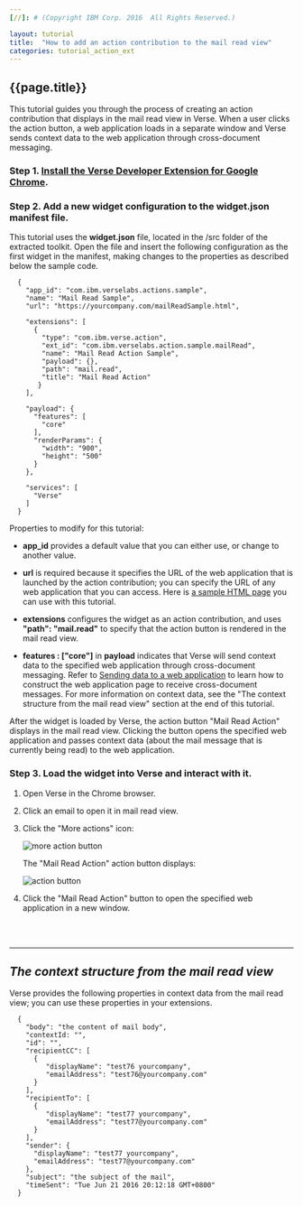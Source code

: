 ```yaml
---
[//]: # (Copyright IBM Corp. 2016  All Rights Reserved.)

layout: tutorial
title:  "How to add an action contribution to the mail read view"
categories: tutorial_action_ext
---
```


## {{page.title}}  

This tutorial guides you through the process of creating an action contribution that displays in the mail read view in Verse. When a user clicks the action button, a web application loads in a separate window and Verse sends context data to the web application through cross-document messaging.

### Step 1. [Install the Verse Developer Extension for Google Chrome][1].

### Step 2. Add a new widget configuration to the widget.json manifest file.

This tutorial uses the __widget.json__ file, located in the /src folder of the extracted toolkit. Open the file and insert the following configuration as the first widget in the manifest, making changes to the properties as described below the sample code.  

```
  {
    "app_id": "com.ibm.verselabs.actions.sample",
    "name": "Mail Read Sample",
    "url": "https://yourcompany.com/mailReadSample.html",

    "extensions": [
      {
        "type": "com.ibm.verse.action",
        "ext_id": "com.ibm.verselabs.action.sample.mailRead",
        "name": "Mail Read Action Sample",
        "payload": {},
        "path": "mail.read",
        "title": "Mail Read Action"
       }
    ],

    "payload": {
      "features": [
        "core"
      ],
      "renderParams": {
        "width": "900",
        "height": "500"
      }
    },

    "services": [
      "Verse"
    ]
  }
```

Properties to modify for this tutorial:

* __app_id__ provides a default value that you can either use, or change to another value.

* __url__ is required because it specifies the URL of the web application that is launched by the action contribution; you can specify the URL of any web application that you can access. Here is [a sample HTML page][5] you can use with this tutorial.

* __extensions__ configures the widget as an action contribution, and uses __"path": "mail.read"__ to specify that the action button is rendered in the mail read view.

* __features : ["core"]__ in __payload__ indicates that Verse will send context data to the specified web application through cross-document messaging. Refer to [Sending data to a web application][4] to learn how to construct the web application page to receive cross-document messages. For more information on context data, see the "The context structure from the mail read view" section at the end of this tutorial.

After the widget is loaded by Verse, the action button "Mail Read Action" displays in the mail read view. Clicking the button opens the specified web application and passes context data (about the mail message that is currently being read) to the web application.

### Step 3. Load the widget into Verse and interact with it.

1.	Open Verse in the Chrome browser.

2.	Click an email to open it in mail read view.

3.	Click the "More actions" icon:

    ![more action button]({{site.baseurl}}/tutorials/img/mailread_more.png)   

    The "Mail Read Action" action button displays:

    ![action button]({{site.baseurl}}/tutorials/img/mailread_action.png)  

4.	Click the "Mail Read Action" button to open the specified web application in a new window.


<br><br>
<hr>

## _The context structure from the mail read view_

Verse provides the following properties in context data from the mail read view; you can use these properties in your extensions.

```
  {
    "body": "the content of mail body",
    "contextId: "",
    "id": "",
    "recipientCC": [
      {
         "displayName": "test76 yourcompany",
         "emailAddress": "test76@yourcompany.com"
      }
    ],
    "recipientTo": [
      {
         "displayName": "test77 yourcompany",
         "emailAddress": "test77@yourcompany.com"
      }
    ],
    "sender": {
      "displayName": "test77 yourcompany",
      "emailAddress": "test77@yourcompany.com"
    },
    "subject": "the subject of the mail",
    "timeSent": "Tue Jun 21 2016 20:12:18 GMT+0800"
  }

```



[1]: {{site.baseurl}}/tutorials/ext-install-toolkit.html
[2]: {{site.verse-developer-chrome-ext}}
[3]: {{site.baseurl}}/tutorials/ext-action-contribution.html
[4]: {{site.baseurl}}/tutorials/ext-send-data-to-app.html
[5]: {{site.baseurl}}/tutorials/sample-html.html
